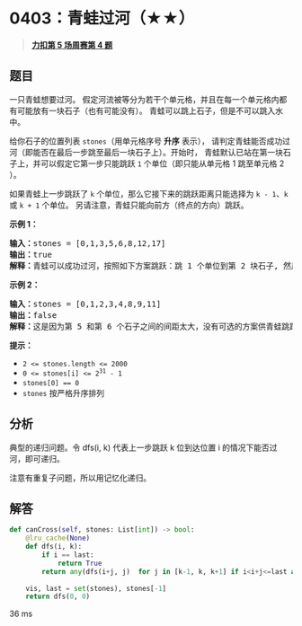 # 0403：青蛙过河（★★）


> <u>**[力扣第 5 场周赛第 4 题](https://leetcode.cn/problems/frog-jump/)**</u>

## 题目

<p>一只青蛙想要过河。 假定河流被等分为若干个单元格，并且在每一个单元格内都有可能放有一块石子（也有可能没有）。 青蛙可以跳上石子，但是不可以跳入水中。</p>

<p>给你石子的位置列表 <code>stones</code>（用单元格序号 <strong>升序</strong> 表示）， 请判定青蛙能否成功过河（即能否在最后一步跳至最后一块石子上）。开始时， 青蛙默认已站在第一块石子上，并可以假定它第一步只能跳跃 <code>1</code> 个单位（即只能从单元格 1 跳至单元格 2 ）。</p>

<p>如果青蛙上一步跳跃了 <code>k</code><em> </em>个单位，那么它接下来的跳跃距离只能选择为 <code>k - 1</code>、<code>k</code><em> </em>或 <code>k + 1</code> 个单位。 另请注意，青蛙只能向前方（终点的方向）跳跃。</p>



<p><strong>示例 1：</strong></p>

<pre>
<strong>输入：</strong>stones = [0,1,3,5,6,8,12,17]
<strong>输出：</strong>true
<strong>解释：</strong>青蛙可以成功过河，按照如下方案跳跃：跳 1 个单位到第 2 块石子, 然后跳 2 个单位到第 3 块石子, 接着 跳 2 个单位到第 4 块石子, 然后跳 3 个单位到第 6 块石子, 跳 4 个单位到第 7 块石子, 最后，跳 5 个单位到第 8 个石子（即最后一块石子）。</pre>

<p><strong>示例 2：</strong></p>

<pre>
<strong>输入：</strong>stones = [0,1,2,3,4,8,9,11]
<strong>输出：</strong>false
<strong>解释：</strong>这是因为第 5 和第 6 个石子之间的间距太大，没有可选的方案供青蛙跳跃过去。</pre>



<p><strong>提示：</strong></p>

<ul>
<li><code>2 &lt;= stones.length &lt;= 2000</code></li>
<li><code>0 &lt;= stones[i] &lt;= 2<sup>31</sup> - 1</code></li>
<li><code>stones[0] == 0</code></li>
<li><code>stones</code> 按严格升序排列</li>
</ul>


## 分析

典型的递归问题。令 dfs(i, k) 代表上一步跳跃 k 位到达位置 i 的情况下能否过河，即可递归。

注意有重复子问题，所以用记忆化递归。

## 解答

```python
def canCross(self, stones: List[int]) -> bool:
    @lru_cache(None)
    def dfs(i, k):
        if i == last:
            return True
        return any(dfs(i+j, j)  for j in [k-1, k, k+1] if i<i+j<=last and i+j in vis)
    
    vis, last = set(stones), stones[-1]
    return dfs(0, 0)
```
36 ms
